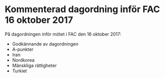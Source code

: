 # Kommenterad dagordning inför FAC 16 oktober 2017

På dagordningen inför mötet i FAC den 16 oktober 2017:

* Godkännande av dagordningen
* A-punkter
* Iran
* Nordkorea
* Mänskliga rättigheter
* Turkiet

